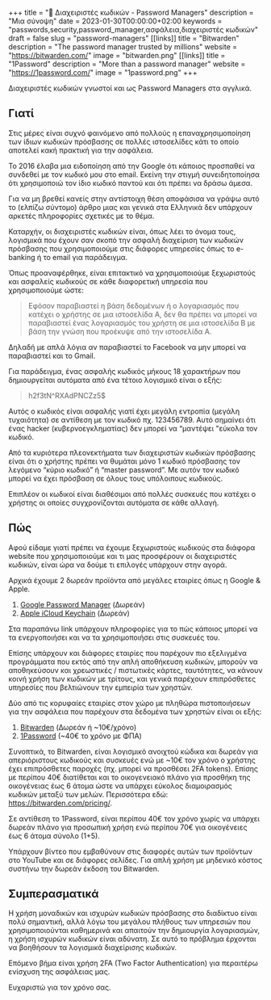 +++
title = "🔐 Διαχειριστές κωδικών - Password Managers"
description = "Μια σύνοψη"
date = 2023-01-30T00:00:00+02:00
keywords = "passwords,security,password_manager,ασφάλεια,διαχειριστές κωδικών"
draft = false
slug = "password-managers"
[[links]]
title = "Bitwarden"
description = "The password manager trusted by millions"
website = "https://bitwarden.com/"
image = "bitwarden.png"
[[links]]
title = "1Password"
description = "More than a password manager"
website = "https://1password.com/"
image = "1password.png"
+++

Διαχειριστές κωδικών γνωστοί και ως Password Managers στα αγγλικά.

## Γιατί

Στις μέρες είναι συχνό φαινόμενο από πολλούς η επαναχρησιμοποίηση των ίδιων κωδικών πρόσβασης σε πολλές ιστοσελίδες κάτι το οποίο αποτελεί κακή πρακτική για την ασφάλεια.

Το 2016 έλαβα μια ειδοποίηση από την Google ότι κάποιος προσπαθεί να συνδεθεί με τον κωδικό μου στο email. Εκείνη την στιγμή συνειδητοποίησα ότι χρησιμοποιώ τον ίδιο κωδικό παντού και ότι πρέπει να δράσω άμεσα.

Για να μη βρεθεί κανείς στην αντίστοιχη θέση αποφάσισα να γράψω αυτό το (ελπίζω σύντομο) άρθρο μιας και γενικά στα Ελληνικά δεν υπάρχουν αρκετές πληροφορίες σχετικές με το θέμα.

Καταρχήν, οι διαχειριστές κωδικών είναι, όπως λέει το όνομα τους, λογισμικά που έχουν σαν σκοπό την ασφαλή διαχείριση των κωδικών πρόσβασης που χρησιμοποιούμε στις διάφορες υπηρεσίες όπως το e-banking ή το email για παράδειγμα.

Όπως προαναφέρθηκε, είναι επιτακτικό να χρησιμοποιούμε ξεχωριστούς και ασφαλείς κωδικούς σε κάθε διαφορετική υπηρεσία που χρησιμοποιούμε ώστε:

>Εφόσον παραβιαστεί η βάση δεδομένων ή ο λογαριασμός που κατέχει ο χρήστης σε μια ιστοσελίδα Α, δεν θα πρέπει να μπορεί να παραβιαστεί ένας λογαριασμός του χρήστη σε μια ιστοσελίδα Β με βάση την γνώση που προέκυψε από την ιστοσελίδα Α.

Δηλαδή με απλά λόγια αν παραβιαστεί το Facebook να μην μπορεί να παραβιαστεί και το Gmail.

Για παράδειγμα, ένας ασφαλής κωδικός μήκους 18 χαρακτήρων που δημιουργείται αυτόματα από ένα τέτοιο λογισμικό είναι ο εξής:

>h2f3tN^RXAdPNCZz5$

Αυτός ο κωδικός είναι ασφαλής γιατί έχει μεγάλη εντροπία (μεγάλη τυχαιότητα) σε αντίθεση με τον κωδικό πχ. 123456789. Αυτό σημαίνει ότι ένας hacker (κυβερνοεγκληματίας) δεν μπορεί να “μαντέψει "εύκολα τον κωδικό.

Από τα κυριότερα πλεονεκτήματα των διαχειριστών κωδικών πρόσβασης είναι ότι ο χρήστης πρέπει να θυμάται μόνο 1 κωδικό πρόσβασης τον λεγόμενο “κύριο κωδικό” ή “master password”. Με αυτόν τον κωδικό μπορεί να έχει πρόσβαση σε όλους τους υπόλοιπους κωδικούς.

Επιπλέον οι κωδικοί είναι διαθέσιμοι από πολλές συσκευές που κατέχει ο χρήστης οι οποίες συγχρονίζονται αυτόματα σε κάθε αλλαγή.

## Πώς

Αφού είδαμε γιατί πρέπει να έχουμε ξεχωριστούς κωδικούς στα διάφορα website που χρησιμοποιούμε και τι μας προσφέρουν οι διαχειριστές κωδικών, είναι ώρα να δούμε τι επιλογές υπάρχουν στην αγορά.

Αρχικά έχουμε 2 δωρεάν προϊόντα από μεγάλες εταιρίες όπως η Google & Apple.

1. [Google Password Manager](https://support.google.com/accounts/answer/6197437) (Δωρεάν)
2. [Apple iCloud Keychain](https://support.apple.com/el-gr/HT204085) (Δωρεάν)

Στα παραπάνω link υπάρχουν πληροφορίες για το πώς κάποιος μπορεί να τα ενεργοποιήσει και να τα χρησιμοποιήσει στις συσκευές του.

Επίσης υπάρχουν και διάφορες εταιρίες που παρέχουν πιο εξελιγμένα προγράμματα που εκτός από την απλή αποθήκευση κωδικών, μπορούν να αποθηκεύσουν και χρεωστικές / πιστωτικές κάρτες, ταυτότητες, να κάνουν κοινή χρήση των κωδικών με τρίτους, και γενικά παρέχουν επιπρόσθετες υπηρεσίες που βελτιώνουν την εμπειρία των χρηστών.

Δύο από τις κορυφαίες εταιρίες στον χώρο με πληθώρα πιστοποιήσεων για την ασφάλεια που παρέχουν στα δεδομένα των χρηστών είναι οι εξής:

1. [Bitwarden](https://bitwarden.com/) (Δωρεάν ή ~10€/χρόνο)
2. [1Password](https://1password.eu/) (~40€ το χρόνο με ΦΠΑ)

Συνοπτικά, το Bitwarden, είναι λογισμικό ανοιχτού κώδικα και δωρεάν για απεριόριστους κωδικούς και συσκευές ενώ με ~10€ τον χρόνο ο χρήστης έχει επιπρόσθετες παροχές (πχ. μπορεί να προσθέσει 2FA tokens). Επίσης με περίπου 40€ διατίθεται και το οικογενειακό πλάνο για προσθήκη της οικογένειας έως 6 άτομα ώστε να υπάρχει εύκολος διαμοιρασμός κωδικών μεταξύ των μελών. Περισσότερα εδώ: https://bitwarden.com/pricing/.

Σε αντίθεση το 1Password, είναι περίπου 40€ τον χρόνο χωρίς να υπάρχει δωρεάν πλάνο για προσωπική χρήση ενώ περίπου 70€ για οικογένειες έως 6 άτομα σύνολο (1+5).

Υπάρχουν βίντεο που εμβαθύνουν στις διαφορές αυτών των προϊόντων στο YouTube και σε διάφορες σελίδες. Για απλή χρήση με μηδενικό κόστος συστήνω την δωρεάν έκδοση του Bitwarden.

## Συμπερασματικά

Η χρήση μοναδικών και ισχυρών κωδικών πρόσβασης στο διαδίκτυο είναι πολύ σημαντική, αλλά λόγω του μεγάλου πλήθους των υπηρεσιών που χρησιμοποιούνται καθημερινά και απαιτούν την δημιουργία λογαριασμών, η χρήση ισχυρών κωδικών είναι αδύνατη. Σε αυτό το πρόβλημα έρχονται να βοηθήσουν τα λογισμικά διαχείρισης κωδικών.

Επόμενο βήμα είναι χρήση 2FA (Two Factor Authentication) για περαιτέρω ενίσχυση της ασφάλειας μας.

Ευχαριστώ για τον χρόνο σας.
